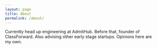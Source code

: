 ```yaml
---
layout: page
title: About
permalink: /about/
---
```


Currently head up engineering at AdmitHub. Before that, founder of ClassForward. Also advising other early stage startups. Opinions here are my own.
